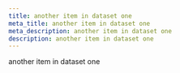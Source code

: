 ```yaml
---
title: another item in dataset one
meta_title: another item in dataset one
meta_description: another item in dataset one
description: another item in dataset one
---
```

another item in dataset one
